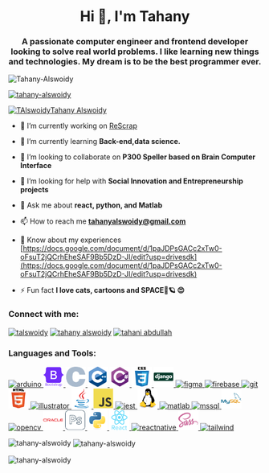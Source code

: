 <h1 align="center">Hi 👋, I'm Tahany</h1>
<h3 align="center">A passionate computer engineer and frontend developer looking to solve real world problems. I like learning new things and technologies. My dream is to be the best programmer ever.</h3>

<p align="left"> <img src="https://komarev.com/ghpvc/?username=tahany-alswoidy&label=Profile%20views&color=0e75b6&style=flat" alt="Tahany-Alswoidy" /> </p>

<p align="left"> <a href="https://github.com/ryo-ma/github-profile-trophy"><img src="https://github-profile-trophy.vercel.app/?username=Tahany-Alswoidy" alt="tahany-alswoidy" /></a> </p>

<p align="left"> <a href="https://twitter.com/TAlswoidy" target="blank"><img src="https://img.shields.io/twitter/follow/TAlswoidy?logo=twitter&style=for-the-badge" alt="TAlswoidy" />Tahany Alswoidy</a> </p>

- 🔭 I’m currently working on [ReScrap](https://zen-shaw-4242c2.netlify.app/)

- 🌱 I’m currently learning **Back-end,data science.**

- 👯 I’m looking to collaborate on **P300 Speller based on Brain Computer Interface**

- 🤝 I’m looking for help with **Social Innovation and Entrepreneurship projects**

- 💬 Ask me about **react, python, and Matlab**

- 📫 How to reach me **tahanyalswoidy@gmail.com**

- 📄 Know about my experiences [https://docs.google.com/document/d/1paJDPsGACc2xTw0-oFsuT2jQCrhEheSAF9Bb5DzD-JI/edit?usp=drivesdk](https://docs.google.com/document/d/1paJDPsGACc2xTw0-oFsuT2jQCrhEheSAF9Bb5DzD-JI/edit?usp=drivesdk)

- ⚡ Fun fact **I love cats, cartoons and SPACE🔭🪐 😍**

<h3 align="left">Connect with me:</h3>
<p align="left">
<a href="https://twitter.com/talswoidy" target="blank"><img align="center" src="https://cdn.jsdelivr.net/npm/simple-icons@3.0.1/icons/twitter.svg" alt="talswoidy" height="30" width="40" /></a>
<a href="https://www.linkedin.com/in/tahany-alswoidy-0759081b1" target="blank"><img align="center" src="https://cdn.jsdelivr.net/npm/simple-icons@3.0.1/icons/linkedin.svg" alt="tahany alswoidy" height="30" width="40" /></a>
<a href="https://www.facebook.com/tahani.abdullah.7528" target="blank"><img align="center" src="https://cdn.jsdelivr.net/npm/simple-icons@3.0.1/icons/facebook.svg" alt="tahani abdullah" height="30" width="40" /></a>
</p>

<h3 align="left">Languages and Tools:</h3>
<p align="left"> <a href="https://www.arduino.cc/" target="_blank"> <img src="https://cdn.worldvectorlogo.com/logos/arduino-1.svg" alt="arduino" width="40" height="40"/> </a> <a href="https://getbootstrap.com" target="_blank"> <img src="https://raw.githubusercontent.com/devicons/devicon/master/icons/bootstrap/bootstrap-plain-wordmark.svg" alt="bootstrap" width="40" height="40"/> </a> <a href="https://www.cprogramming.com/" target="_blank"> <img src="https://raw.githubusercontent.com/devicons/devicon/master/icons/c/c-original.svg" alt="c" width="40" height="40"/> </a> <a href="https://www.w3schools.com/cpp/" target="_blank"> <img src="https://raw.githubusercontent.com/devicons/devicon/master/icons/cplusplus/cplusplus-original.svg" alt="cplusplus" width="40" height="40"/> </a> <a href="https://www.w3schools.com/cs/" target="_blank"> <img src="https://raw.githubusercontent.com/devicons/devicon/master/icons/csharp/csharp-original.svg" alt="csharp" width="40" height="40"/> </a> <a href="https://www.w3schools.com/css/" target="_blank"> <img src="https://raw.githubusercontent.com/devicons/devicon/master/icons/css3/css3-original-wordmark.svg" alt="css3" width="40" height="40"/> </a> <a href="https://www.djangoproject.com/" target="_blank"> <img src="https://raw.githubusercontent.com/devicons/devicon/master/icons/django/django-original.svg" alt="django" width="40" height="40"/> </a> <a href="https://www.figma.com/" target="_blank"> <img src="https://www.vectorlogo.zone/logos/figma/figma-icon.svg" alt="figma" width="40" height="40"/> </a> <a href="https://firebase.google.com/" target="_blank"> <img src="https://www.vectorlogo.zone/logos/firebase/firebase-icon.svg" alt="firebase" width="40" height="40"/> </a> <a href="https://git-scm.com/" target="_blank"> <img src="https://www.vectorlogo.zone/logos/git-scm/git-scm-icon.svg" alt="git" width="40" height="40"/> </a> <a href="https://www.w3.org/html/" target="_blank"> <img src="https://raw.githubusercontent.com/devicons/devicon/master/icons/html5/html5-original-wordmark.svg" alt="html5" width="40" height="40"/> </a> <a href="https://www.adobe.com/in/products/illustrator.html" target="_blank"> <img src="https://www.vectorlogo.zone/logos/adobe_illustrator/adobe_illustrator-icon.svg" alt="illustrator" width="40" height="40"/> </a> <a href="https://www.java.com" target="_blank"> <img src="https://raw.githubusercontent.com/devicons/devicon/master/icons/java/java-original.svg" alt="java" width="40" height="40"/> </a> <a href="https://developer.mozilla.org/en-US/docs/Web/JavaScript" target="_blank"> <img src="https://raw.githubusercontent.com/devicons/devicon/master/icons/javascript/javascript-original.svg" alt="javascript" width="40" height="40"/> </a> <a href="https://jestjs.io" target="_blank"> <img src="https://www.vectorlogo.zone/logos/jestjsio/jestjsio-icon.svg" alt="jest" width="40" height="40"/> </a> <a href="https://www.linux.org/" target="_blank"> <img src="https://raw.githubusercontent.com/devicons/devicon/master/icons/linux/linux-original.svg" alt="linux" width="40" height="40"/> </a> <a href="https://www.mathworks.com/" target="_blank"> <img src="https://raw.githubusercontent.com/simple-icons/simple-icons/master/icons/mathworks.svg" alt="matlab" width="40" height="40"/> </a> <a href="https://www.microsoft.com/en-us/sql-server" target="_blank"> <img src="https://cdn.worldvectorlogo.com/logos/microsoft-sql-server.svg" alt="mssql" width="40" height="40"/> </a> <a href="https://www.mysql.com/" target="_blank"> <img src="https://raw.githubusercontent.com/devicons/devicon/master/icons/mysql/mysql-original-wordmark.svg" alt="mysql" width="40" height="40"/> </a> <a href="https://opencv.org/" target="_blank"> <img src="https://www.vectorlogo.zone/logos/opencv/opencv-icon.svg" alt="opencv" width="40" height="40"/> </a> <a href="https://www.oracle.com/" target="_blank"> <img src="https://raw.githubusercontent.com/devicons/devicon/master/icons/oracle/oracle-original.svg" alt="oracle" width="40" height="40"/> </a> <a href="https://www.photoshop.com/en" target="_blank"> <img src="https://raw.githubusercontent.com/devicons/devicon/master/icons/photoshop/photoshop-line.svg" alt="photoshop" width="40" height="40"/> </a> <a href="https://www.python.org" target="_blank"> <img src="https://raw.githubusercontent.com/devicons/devicon/master/icons/python/python-original.svg" alt="python" width="40" height="40"/> </a> <a href="https://reactjs.org/" target="_blank"> <img src="https://raw.githubusercontent.com/devicons/devicon/master/icons/react/react-original-wordmark.svg" alt="react" width="40" height="40"/> </a> <a href="https://reactnative.dev/" target="_blank"> <img src="https://reactnative.dev/img/header_logo.svg" alt="reactnative" width="40" height="40"/> </a> <a href="https://sass-lang.com" target="_blank"> <img src="https://raw.githubusercontent.com/devicons/devicon/master/icons/sass/sass-original.svg" alt="sass" width="40" height="40"/> </a> <a href="https://tailwindcss.com/" target="_blank"> <img src="https://www.vectorlogo.zone/logos/tailwindcss/tailwindcss-icon.svg" alt="tailwind" width="40" height="40"/> </a> </p>

<p><img align="left" src="https://github-readme-stats.vercel.app/api/top-langs?username=tahany-alswoidy&show_icons=true&locale=en&layout=compact" alt="tahany-alswoidy" /></p>

<p>&nbsp;<img align="center" src="https://github-readme-stats.vercel.app/api?username=tahany-alswoidy&show_icons=true&locale=en" alt="tahany-alswoidy" /></p>

<p><img align="center" src="https://github-readme-streak-stats.herokuapp.com/?user=tahany-alswoidy&" alt="tahany-alswoidy" /></p>

